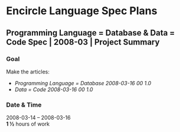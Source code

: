 ﻿Encircle Language Spec Plans
============================

Programming Language = Database & Data = Code Spec | 2008-03 | Project Summary
------------------------------------------------------------------------------

### Goal

Make the articles:

- *Programming Language = Database*  *2008-03-16 00  1.0*
- *Data = Code*  *2008-03-16 00  1.0*

### Date & Time

2008-03-14 – 2008-03-16  
__1 ½__ hours of work